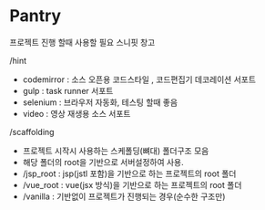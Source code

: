 # Pantry
프로젝트 진행 할때 사용할 필요 스니핏 창고

/hint
- codemirror : 소스 오픈용 코드스타일 , 코드편집기 데코레이션 서포트
- gulp : task runner 서포트
- selenium : 브라우저 자동화, 테스팅 할때 좋음
- video : 영상 재생용 소스 서포트

/scaffolding
- 프로젝트 시작시 사용하는 스케폴딩(뼈대) 폴더구조 모음
- 해당 폴더의 root을 기반으로 서버설정하여 사용.
- /jsp_root : jsp(jstl 포함)을 기반으로 하는 프로젝트의 root 폴더
- /vue_root : vue(jsx 방식)을 기반으로 하는 프로젝트의 root 폴더
- /vanilla : 기반없이 프로젝트가 진행되는 경우(순수한 구조만)